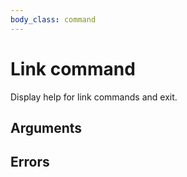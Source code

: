 ```yaml
---
body_class: command
---
```


# Link command

<section>

Display help for link commands and exit.

</section>

<section>

## Arguments

</section>

<section>

## Errors

</section>
